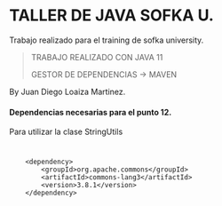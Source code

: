 # TALLER DE JAVA SOFKA U.

Trabajo realizado para el training de sofka university.

> TRABAJO REALIZADO CON JAVA 11
> 
> GESTOR DE DEPENDENCIAS -> MAVEN

By Juan Diego Loaiza Martinez.


#### Dependencias necesarias para el punto 12.

Para utilizar la clase StringUtils

# <dependencies>
        <dependency>
            <groupId>org.apache.commons</groupId>
            <artifactId>commons-lang3</artifactId>
            <version>3.8.1</version>
        </dependency>
    